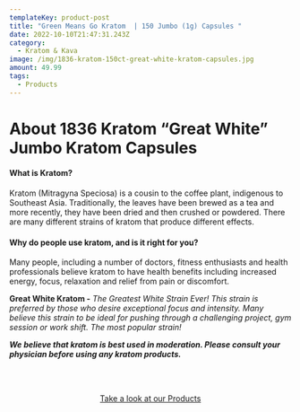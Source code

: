 ```yaml
---
templateKey: product-post
title: "Green Means Go Kratom  | 150 Jumbo (1g) Capsules "
date: 2022-10-10T21:47:31.243Z
category:
  - Kratom & Kava
image: /img/1836-kratom-150ct-great-white-kratom-capsules.jpg
amount: 49.99
tags:
  - Products
---
```

# **About 1836 Kratom “Great White” Jumbo Kratom Capsules**

#### **What is Kratom?**

Kratom (Mitragyna Speciosa) is a cousin to the coffee plant, indigenous to Southeast Asia. Traditionally, the leaves have been brewed as a tea and more recently, they have been dried and then crushed or powdered. There are many different strains of kratom that produce different effects.

#### **Why do people use kratom, and is it right for you?**

Many people, including a number of doctors, fitness enthusiasts and health professionals believe kratom to have health benefits including increased energy, focus, relaxation and relief from pain or discomfort.

**Great White Kratom -** *The Greatest White Strain Ever! This strain is preferred by those who desire exceptional focus and intensity. Many believe this strain to be ideal for pushing through a challenging project, gym session or work shift. The most popular strain!*  

***We believe that kratom is best used in moderation. Please consult your physician before using any kratom products.***

<br><br>

<Center><a class="link-view-more-products" target="_blank" href="https://capitalamericanshaman.com/products">Take a look at our Products</a></Center>